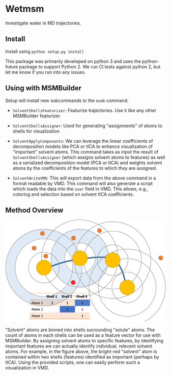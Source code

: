 Wetmsm
======

Investigate water in MD trajectories.

Install
-------

Install using `python setup.py install`

This package was primarily developed on python 3 and uses the python-future
package to support Python 2.  We run CI tests against python 2, but let me
know if you run into any issues.


Using with MSMBuilder
------------------

Setup will install new subcommands to the `msmb` command.

 - `SolventShellsFeaturizer`: Featurize trajectories. Use it like any other
                              MSMBuilder featurizer.
 - `SolventShellsAssigner`:   Used for generating "assignments" of atoms
                              to shells for visualization

 - `SolventApplyComponents`:  We can leverage the linear coefficients of 
                              decomposition models like PCA or tICA
                              to enhance visualization of "important"
                              solvent atoms. This command takes as input
                              the result of `SolventShellsAssigner` (which
                              assigns solvent atoms to features) as well
                              as a serialized decomposition model
                              (PCA or tICA) and weights solvent atoms
                              by the coefficients of the features to
                              which they are assigned.
                              
 - `SolventWriteVMD`:         This will export data from the above command
                              in a format readable by VMD. This command
                              will also generate a script which loads
                              the data into the `user` field in VMD. This
                              allows, e.g., coloring and selection based
                              on solvent tICA coefficients.
                        
Method Overview
---------------
![Shells schematic](/doc/source/_static/shell_fig_clip.png)

"Solvent" atoms are binned into shells surrounding "solute" atoms. The
count of atoms in each shells can be used as a feature vector for use
with MSMBuilder. By assigning solvent atoms to specific features, by
identifying important features we can actually identify individual,
relevant solvent atoms. For example, in the figure above, the bright-red
"solvent" atom is contained within two shells (features) identified as
important (perhaps by tICA). Using the provided scripts, one can
easily perform such a visualization in VMD. 
